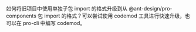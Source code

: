 如何将旧项目中使用单独子包 import 的格式升级到从 @ant-design/pro-components 包 import 的格式？可以尝试使用 codemod 工具进行快速升级，也可以在 pro-cli 中编写 codemod。
